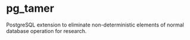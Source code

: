# pg_tamer
PostgreSQL extension to eliminate non-deterministic elements of normal database operation for research.

